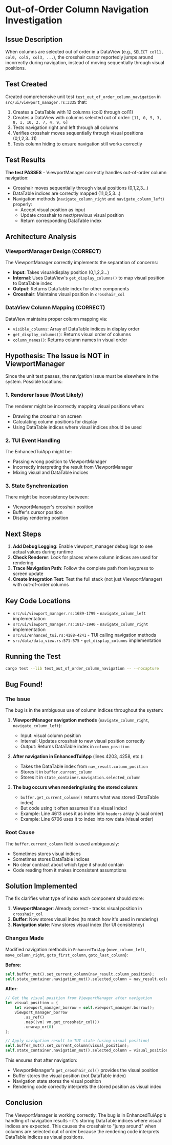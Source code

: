 # Out-of-Order Column Navigation Investigation

## Issue Description
When columns are selected out of order in a DataView (e.g., `SELECT col11, col0, col5, col3, ...`), the crosshair cursor reportedly jumps around incorrectly during navigation, instead of moving sequentially through visual positions.

## Test Created
Created comprehensive unit test `test_out_of_order_column_navigation` in `src/ui/viewport_manager.rs:3335` that:
1. Creates a DataTable with 12 columns (col0 through col11)
2. Creates a DataView with columns selected out of order: `[11, 0, 5, 3, 8, 1, 10, 2, 7, 4, 9, 6]`
3. Tests navigation right and left through all columns
4. Verifies crosshair moves sequentially through visual positions (0,1,2,3...11)
5. Tests column hiding to ensure navigation still works correctly

## Test Results
**The test PASSES** - ViewportManager correctly handles out-of-order column navigation:
- Crosshair moves sequentially through visual positions (0,1,2,3...)
- DataTable indices are correctly mapped (11,0,5,3...)
- Navigation methods (`navigate_column_right` and `navigate_column_left`) properly:
  - Accept visual position as input
  - Update crosshair to next/previous visual position
  - Return corresponding DataTable index

## Architecture Analysis

### ViewportManager Design (CORRECT)
The ViewportManager correctly implements the separation of concerns:
- **Input**: Takes visual/display position (0,1,2,3...)
- **Internal**: Uses DataView's `get_display_columns()` to map visual position to DataTable index
- **Output**: Returns DataTable index for other components
- **Crosshair**: Maintains visual position in `crosshair_col`

### DataView Column Mapping (CORRECT)
DataView maintains proper column mapping via:
- `visible_columns`: Array of DataTable indices in display order
- `get_display_columns()`: Returns visual order of columns
- `column_names()`: Returns column names in visual order

## Hypothesis: The Issue is NOT in ViewportManager

Since the unit test passes, the navigation issue must be elsewhere in the system. Possible locations:

### 1. **Renderer Issue** (Most Likely)
The renderer might be incorrectly mapping visual positions when:
- Drawing the crosshair on screen
- Calculating column positions for display
- Using DataTable indices where visual indices should be used

### 2. **TUI Event Handling**
The EnhancedTuiApp might be:
- Passing wrong position to ViewportManager
- Incorrectly interpreting the result from ViewportManager
- Mixing visual and DataTable indices

### 3. **State Synchronization**
There might be inconsistency between:
- ViewportManager's crosshair position
- Buffer's cursor position
- Display rendering position

## Next Steps

1. **Add Debug Logging**: Enable viewport_manager debug logs to see actual values during runtime
2. **Check Renderer**: Look for places where column indices are used for rendering
3. **Trace Navigation Path**: Follow the complete path from keypress to screen update
4. **Create Integration Test**: Test the full stack (not just ViewportManager) with out-of-order columns

## Key Code Locations

- `src/ui/viewport_manager.rs:1689-1799` - `navigate_column_left` implementation
- `src/ui/viewport_manager.rs:1817-1940` - `navigate_column_right` implementation
- `src/ui/enhanced_tui.rs:4188-4241` - TUI calling navigation methods
- `src/data/data_view.rs:571-575` - `get_display_columns` implementation

## Running the Test

```bash
cargo test --lib test_out_of_order_column_navigation -- --nocapture
```

## Bug Found!

### The Issue
The bug is in the ambiguous use of column indices throughout the system:

1. **ViewportManager navigation methods** (`navigate_column_right`, `navigate_column_left`):
   - Input: visual column position 
   - Internal: Updates crosshair to new visual position correctly
   - Output: Returns DataTable index in `column_position`

2. **After navigation in EnhancedTuiApp** (lines 4203, 4258, etc.):
   - Takes the DataTable index from `nav_result.column_position`
   - Stores it in `buffer.current_column`
   - Stores it in `state_container.navigation.selected_column`

3. **The bug occurs when rendering/using the stored column**:
   - `buffer.get_current_column()` returns what was stored (DataTable index)
   - But code using it often assumes it's a visual index!
   - Example: Line 4613 uses it as index into `headers` array (visual order)
   - Example: Line 6706 uses it to index into row data (visual order)

### Root Cause
The `buffer.current_column` field is used ambiguously:
- Sometimes stores visual indices
- Sometimes stores DataTable indices  
- No clear contract about which type it should contain
- Code reading from it makes inconsistent assumptions

## Solution Implemented

The fix clarifies what type of index each component should store:

1. **ViewportManager**: Already correct - tracks visual position in `crosshair_col`
2. **Buffer**: Now stores visual index (to match how it's used in rendering)
3. **Navigation state**: Now stores visual index (for UI consistency)

### Changes Made

Modified navigation methods in `EnhancedTuiApp` (`move_column_left`, `move_column_right`, `goto_first_column`, `goto_last_column`):

**Before**: 
```rust
self.buffer_mut().set_current_column(nav_result.column_position);
self.state_container.navigation_mut().selected_column = nav_result.column_position;
```

**After**:
```rust
// Get the visual position from ViewportManager after navigation
let visual_position = {
    let viewport_manager_borrow = self.viewport_manager.borrow();
    viewport_manager_borrow
        .as_ref()
        .map(|vm| vm.get_crosshair_col())
        .unwrap_or(0)
};

// Apply navigation result to TUI state (using visual position)
self.buffer_mut().set_current_column(visual_position);
self.state_container.navigation_mut().selected_column = visual_position;
```

This ensures that after navigation:
- ViewportManager's `get_crosshair_col()` provides the visual position
- Buffer stores the visual position (not DataTable index)
- Navigation state stores the visual position
- Rendering code correctly interprets the stored position as visual index

## Conclusion

The ViewportManager is working correctly. The bug is in EnhancedTuiApp's handling of navigation results - it's storing DataTable indices where visual indices are expected. This causes the crosshair to "jump around" when columns are selected out of order because the rendering code interprets DataTable indices as visual positions.